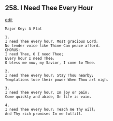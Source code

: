 
## 258.  I Need Thee Every Hour
[edit](https://docs.google.com/document/d/1y2QKP_rpP00P5YTWvFawwKOeowDworLQ/edit?mode=html)



    Major Key: A Flat

    1.
    I need Thee every hour, Most gracious Lord;
    No tender voice like Thine Can peace afford.
    CHORUS:
    I need Thee, O I need Thee;
    Every hour I need Thee;
    O bless me now, my Savior, I come to Thee.

    2.
    I need Thee every hour; Stay Thou nearby;
    Temptations lose their power When Thou art nigh.

    3.
    I need Thee every hour, In joy or pain;
    Come quickly and abide, Or life is vain.

    4.
    I need Thee every hour; Teach me Thy will;
    And Thy rich promises In me fulfill.
